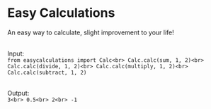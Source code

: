 # Easy Calculations
An easy way to calculate, slight improvement to your life!<br><br>

Input:<br>
`from easycalculations import Calc<br>
Calc.calc(sum, 1, 2)<br>
Calc.calc(divide, 1, 2)<br>
Calc.calc(multiply, 1, 2)<br>
Calc.calc(subtract, 1, 2)`<br><br>

Output:<br>
`3<br>
0.5<br>
2<br>
-1`


